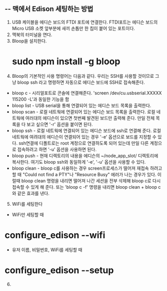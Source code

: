 --
맥에서 Edison 세팅하는 방법
--

1. USB 케이블을 에디슨 보드의 FTDI 포트에 연결한다.  FTDI포트는 에디슨 보드의 Micro USB 소켓 앞부분에 새끼 손톱만 한 칩이 붙어 있는 포트이다. 
2. 맥북의 터미널을 연다.
3. Bloop을 설치한다.   
     # sudo npm install -g bloop
4. Bloop의 기본적인 사용 명령어는 다음과 같다. 우리는 SSH를 사용할 것이므로 그냥 bloop ssh 라고 명령하면 자동으로 에디슨 보드에 SSH로 접속해준다.  
  - bloop c - 시리얼포트로 콘솔에 연결해준다. 'screen /dev/cu.usbserial.XXXXX 115200 -L'과 동일한 기능을 함  
  - bloop list - USB serial을 통해 연결되어 있는 에디슨 보드 목록을 출력한다.  
  - bloop scan - 로컬 네트웍에 연결되어 있는 에디슨 보드 목록을 출력한다. 로컬 네트웍에 여러대의 에디슨이 있으면 첫번째 발견된 보드만 출력해 준다. 만일 전체 목록을 다 보고 싶으면 '-r' 옵션을 붙이면 된다.  
  - bloop ssh - 로컬 네트웍에 연결되어 있는 에디슨 보드에 ssh로 연결해 준다. 로컬 네트웍에 여려대의 에디슨이 연결되어 있는 경우 '-e' 옵션으로 보드를 지정할 수 있다. ssh연결에 디폴트로는 root 계정으로 연결하도록 되어 있는데 만일 다른 계정으로 접속하려고 하면 '-u' 옵션을 사용하면 된다.  
  - bloop push - 현재 디렉토리의 내용을 에디슨의 ~/node_app_slot/ 디렉토리에 복사한다. 여기도 bloop ssh와 동일하게 '-e', '-u' 옵션을 사용할 수 있다.  
  - bloop clean - bloop c를 사용하는 경우 screen프로세스가 떨어져 재접속 하려고 할 때 "Could not find a PTY"나 "Resource Busy" 에러가 나는 경우가 있다. 이럴때 bloop clean 명령을 내리면 떨어져 나간 세션을 전부 삭제해 bloop c로 다시 접속할 수 있게 해 준다. 또는  'bloop c -f' 명령을 내리면 bloop clean + bloop c 와 같은 효과를 낸다.  
5. WiFi를 세팅한다
  - WiFi만 세팅할 때  
  # configure_edison --wifi
  - 유저 이름, 비밀번호, WiFi를 세팅할 때  
  # configure_edison --setup
6. 
